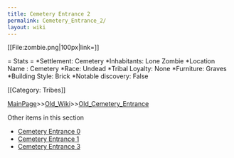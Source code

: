 ```yaml
---
title: Cemetery Entrance 2
permalink: Cemetery_Entrance_2/
layout: wiki
---
```

[[File:zombie.png|100px|link=]]

= Stats =
*Settlement: Cemetery 
*Inhabitants: Lone Zombie
*Location Name : Cemetery 
*Race: Undead 
*Tribal Loyalty: None
*Furniture: Graves  
*Building Style: Brick 
*Notable discovery: False

[[Category: Tribes]]

[MainPage](/keeperrl_wiki/ "wikilink")>>[Old_Wiki](/keeperrl_wiki/Old_Wiki "wikilink")>>[Old_Cemetery_Entrance](/keeperrl_wiki/Old_Cemetery_Entrance "wikilink")

Other items in this section
-    [Cemetery Entrance 0](/keeperrl_wiki/Cemetery_Entrance_0 "wikilink")
-    [Cemetery Entrance 1](/keeperrl_wiki/Cemetery_Entrance_1 "wikilink")
-    [Cemetery Entrance 3](/keeperrl_wiki/Cemetery_Entrance_3 "wikilink")

